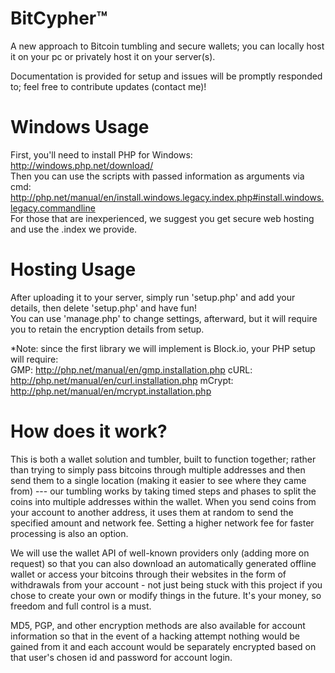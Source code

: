 # BitCypher™
A new approach to Bitcoin tumbling and secure wallets; you can locally host it on your pc or privately host it on your server(s).  
  
Documentation is provided for setup and issues will be promptly responded to; feel free to contribute updates (contact me)!  
  
# Windows Usage
First, you'll need to install PHP for Windows: http://windows.php.net/download/  
Then you can use the scripts with passed information as arguments via cmd:   http://php.net/manual/en/install.windows.legacy.index.php#install.windows.legacy.commandline  
For those that are inexperienced, we suggest you get secure web hosting and use the .index we provide.  
  
# Hosting Usage  
After uploading it to your server, simply run 'setup.php' and add your details, then delete 'setup.php' and have fun!  
You can use 'manage.php' to change settings, afterward, but it will require you to retain the encryption details from setup.

*Note: since the first library we will implement is Block.io, your PHP setup will require:  
GMP: http://php.net/manual/en/gmp.installation.php
cURL: http://php.net/manual/en/curl.installation.php
mCrypt: http://php.net/manual/en/mcrypt.installation.php

# How does it work?  
This is both a wallet solution and tumbler, built to function together; rather than trying to simply pass bitcoins through multiple addresses and then send them to a single location (making it easier to see where they came from) --- our tumbling works by taking timed steps and phases to split the coins into multiple addresses within the wallet. When you send coins from your account to another address, it uses them at random to send the specified amount and network fee. Setting a higher network fee for faster processing is also an option.

We will use the wallet API of well-known providers only (adding more on request) so that you can also download an automatically generated offline wallet or access your bitcoins through their websites in the form of withdrawals from your account - not just being stuck with this project if you chose to create your own or modify things in the future. It's your money, so freedom and full control is a must.

MD5, PGP, and other encryption methods are also available for account information so that in the event of a hacking attempt nothing would be gained from it and each account would be separately encrypted based on that user's chosen id and password for account login.
